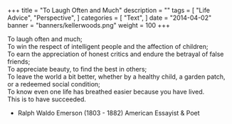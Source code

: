 +++
title = "To Laugh Often and Much"
description = ""
tags = [
    "Life Advice",
    "Perspective",
]
categories = [
    "Text",
]
date = "2014-04-02"
banner = "banners/kellerwoods.png"
weight = 100
+++

To laugh often and much;
<br>To win the respect of intelligent people and the affection of children;
<br>To earn the appreciation of honest critics and endure the betrayal of false friends;
<br>To appreciate beauty, to find the best in others;
<br>To leave the world a bit better, whether by a healthy child, a garden patch, or a redeemed social condition;
<br>To know even one life has breathed easier because you have lived.
<br>This is to have succeeded.

- Ralph Waldo Emerson (1803 - 1882) American Essayist & Poet
